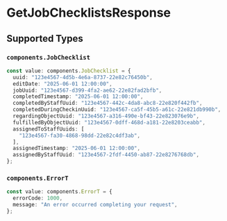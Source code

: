 # GetJobChecklistsResponse


## Supported Types

### `components.JobChecklist`

```typescript
const value: components.JobChecklist = {
  uuid: "123e4567-4d5b-4e6a-8737-22e82c76450b",
  editDate: "2025-06-01 12:00:00",
  jobUuid: "123e4567-d399-4fa2-ae62-22e82fad2bfb",
  completedTimestamp: "2025-06-01 12:00:00",
  completedByStaffUuid: "123e4567-442c-4da8-abc8-22e820f442fb",
  completedDuringCheckinUuid: "123e4567-ca5f-45b5-a61c-22e821db990b",
  regardingObjectUuid: "123e4567-a316-490e-bf43-22e823076e9b",
  fulfilledByObjectUuid: "123e4567-0dff-468d-a181-22e8203ceabb",
  assignedToStaffUuids: [
    "123e4567-fa30-4868-98dd-22e82c4df3ab",
  ],
  assignedTimestamp: "2025-06-01 12:00:00",
  assignedByStaffUuid: "123e4567-2fdf-4450-ab87-22e8276768db",
};
```

### `components.ErrorT`

```typescript
const value: components.ErrorT = {
  errorCode: 1000,
  message: "An error occurred completing your request",
};
```

